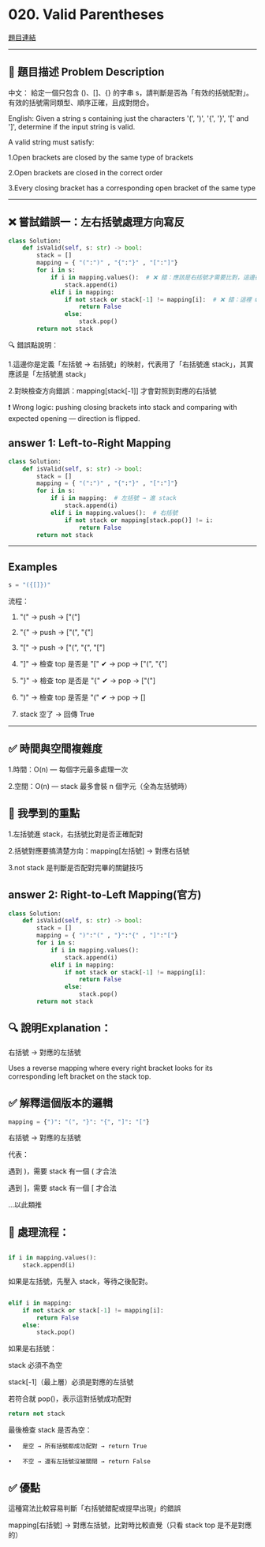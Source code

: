 # 020. Valid Parentheses

[題目連結](https://leetcode.com/problems/valid-parentheses/)

---

## 🧩 題目描述 Problem Description

中文：
給定一個只包含 ()、[]、{} 的字串 s，請判斷是否為「有效的括號配對」。
有效的括號需同類型、順序正確，且成對閉合。

English:
Given a string s containing just the characters '(', ')', '{', '}', '[' and ']',
determine if the input string is valid.

A valid string must satisfy:

1.Open brackets are closed by the same type of brackets

2.Open brackets are closed in the correct order

3.Every closing bracket has a corresponding open bracket of the same type

---

## ❌ 嘗試錯誤一：左右括號處理方向寫反

```python
class Solution:
    def isValid(self, s: str) -> bool:
        stack = []
        mapping = { "(":")" , "{":"}" , "[":"]"}
        for i in s:
            if i in mapping.values():  # ❌ 錯：應該是右括號才需要比對，這邊卻加進 stack
                stack.append(i)
            elif i in mapping:
                if not stack or stack[-1] != mapping[i]:  # ❌ 錯：這裡 mapping[i] 是右括號，但stack 放的是右括號
                    return False
                else:
                    stack.pop()
        return not stack
```
🔍 錯誤點說明：

1.這邊你是定義「左括號 → 右括號」的映射，代表用了「右括號進 stack」，其實應該是「左括號進 stack」

2.對映檢查方向錯誤：mapping[stack[-1]] 才會對照到對應的右括號

❗ Wrong logic: pushing closing brackets into stack and comparing with expected opening — direction is flipped.

##  answer 1: Left-to-Right Mapping

```python 
class Solution:
    def isValid(self, s: str) -> bool:
        stack = []
        mapping = { "(":")" , "{":"}" , "[":"]"}
        for i in s:
            if i in mapping:  # 左括號 → 進 stack
                stack.append(i)
            elif i in mapping.values():  # 右括號
                if not stack or mapping[stack.pop()] != i:
                    return False
        return not stack
```

---

## Examples
```python
s = "({[]})"
```
流程：

1. "(" → push → ["("]

2. "{" → push → ["(", "{"]

3. "[" → push → ["(", "{", "["]

4. "]" → 檢查 top 是否是 "[" ✔ → pop → ["(", "{"]

5. "}" → 檢查 top 是否是 "{" ✔ → pop → ["("]

6. ")" → 檢查 top 是否是 "(" ✔ → pop → []

7. stack 空了 → 回傳 True

---

## ✅ 時間與空間複雜度

1.時間：O(n) — 每個字元最多處理一次

2.空間：O(n) — stack 最多會裝 n 個字元（全為左括號時）

## 🧠 我學到的重點

1.左括號進 stack，右括號比對是否正確配對

2.括號對應要搞清楚方向：mapping[左括號] → 對應右括號

3.not stack 是判斷是否配對完畢的關鍵技巧

## answer 2: Right-to-Left Mapping(官方)

```python
class Solution:
    def isValid(self, s: str) -> bool:
        stack = []
        mapping = { ")":"(" , "}":"{" , "]":"["}
        for i in s:
            if i in mapping.values():
                stack.append(i)
            elif i in mapping:
                if not stack or stack[-1] != mapping[i]:
                    return False
                else:
                    stack.pop()
        return not stack
```

## 🔍 說明Explanation：

右括號 → 對應的左括號

Uses a reverse mapping where every right bracket looks for its corresponding left bracket on the stack top.

## ✅ 解釋這個版本的邏輯

```python
mapping = {")": "(", "}": "{", "]": "["}
```

右括號 → 對應的左括號

代表：

遇到 )，需要 stack 有一個 ( 才合法

遇到 ]，需要 stack 有一個 [ 才合法

…以此類推

## 🔄 處理流程：
```python

if i in mapping.values():
    stack.append(i)
```
如果是左括號，先壓入 stack，等待之後配對。

```python

elif i in mapping:
    if not stack or stack[-1] != mapping[i]:
        return False
    else:
        stack.pop()
```

如果是右括號：

stack 必須不為空

stack[-1]（最上層）必須是對應的左括號

若符合就 pop()，表示這對括號成功配對

```python
return not stack
```

最後檢查 stack 是否為空：

	•	是空 → 所有括號都成功配對 → return True

	•	不空 → 還有左括號沒被關閉 → return False


## ✅ 優點
這種寫法比較容易判斷「右括號錯配或提早出現」的錯誤

mapping[右括號] → 對應左括號，比對時比較直覺（只看 stack top 是不是對應的）

